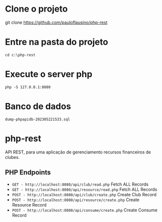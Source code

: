 # Clone o projeto
  git clone https://github.com/pauloflausino/php-rest

# Entre na pasta do projeto
    cd c:\php-rest

# Execute o server php 
    php -S 127.0.0.1:8080

# Banco de dados
    dump-phpapidb-202305221533.sql


# php-rest
API REST, para uma aplicação de gerenciamento
recursos financeiros de clubes.

## PHP Endpoints
* `GET - http://localhost:8080/api/club/read.php` Fetch ALL Records
* `GET - http://localhost:8080/api/resource/read.php` Fetch ALL Records
* `POST - http://localhost:8080/api/club/create.php` Create Club Record
* `POST - http://localhost:8080/api/resource/create.php` Create Resource Record
* `POST - http://localhost:8080/api/consume/create.php` Create Consume Record

